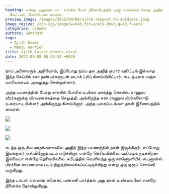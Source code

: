 ```yaml
---
heading: என்னா மனுஷன் யா. கார்கில் போர் நினைவிடத்தில் புகழ் வணக்கம் செய்த அஜித்.
  லேட்டஸ்ட் போட்டோஸ் வைரல்.
preview_image: /images/2022/09/08/ajith-respect-to-soldiers.jpeg
image_resize: /cdn-cgi/image/w=640,fit=scale-down,q=80,f=auto
categories: cinema
authors: Santhosh
tags:
  - Ajith Kumar
  - Manju Warrier
title: ajith-latest-photos-viral
date: 2022-09-08 08:28:53 +0530
---
```

நாம் அனைவரும் அறிவோம், இப்போது நம்ம தல அஜித் குமார் ஷூட்டிங் இல்லாத இந்த  கேப்பில் சகா நண்பர்களுடன் லடாக் ட்ரிப் கிளம்பிவிட்டார். கூட நடிகை மஞ்சு வாரியரையும் அழைத்து சென்றுள்ளார்.

அந்த பயணத்தின் போது கார்கில் போரில் உயிரை மாய்த்து கொண்ட ராணுவ வீரர்களுக்கு வீரவணக்கத்தை செலுத்தி, அங்கிருந்த சகா ராணுவ வீரர்களோடு உரையாடி பின்னர் அங்கிருந்து கிளம்பினார். அந்த புகைப்படங்கள் தான் இணையத்தில் வைரல்.

![](/images/2022/09/08/ajith-indian-army-respect-2.jpeg)

![](/images/2022/09/08/ajith-indian-army-respect-1.jpeg)

![](/images/2022/09/08/ajith-indian-army-respec.jpeg)

கடந்த ஒரு சில மாதங்களாகவே அஜித் இந்த பயணத்தில் தான் இருக்கிறார். எப்போது இயக்குனர் எச்.வினோத் படம் எடுக்கிறார் என்றே தெரியவில்லை. ஷூட்டிங் நடிக்கிறதா இல்லையா என்றே  தெரியவில்லை. சமீபத்தில் வெளிவந்த ஒரு காணொளியில் பைனான்ஸ் பிரச்னை காரணமாக படம் நிறுத்திவைக்கப்பட்டிருக்கிறது என்று ஒரு குரூப் சொல்லி வருகிறது.

இந்த டாட்ஸ் எல்லாம் கனெக்ட் பண்ணி பார்த்தல் அது தான் உண்மையோ என்றே நினைக்க தோன்றுகிறது.